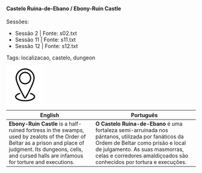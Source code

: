 
#### Castelo Ruina-de-Ebano / Ebony-Ruin Castle

Sessões:  
- Sessão 2 | Fonte: s02.txt  
- Sessão 11 | Fonte: s11.txt  
- Sessão 12 | Fonte: s12.txt  

Tags: localizacao, castelo, dungeon

![Castelo Ruina-de-Ebano](../../../assets/location/location_blank.png)

| English | Português |
|---------|-----------|
| **Ebony-Ruin Castle** is a half-ruined fortress in the swamps, used by zealots of the Order of Beltar as a prison and place of judgment. Its dungeons, cells, and cursed halls are infamous for torture and executions. | **O Castelo Ruina-de-Ebano** é uma fortaleza semi-arruinada nos pântanos, utilizada por fanáticos da Ordem de Beltar como prisão e local de julgamento. As suas masmorras, celas e corredores amaldiçoados são conhecidos por tortura e execuções. |




















